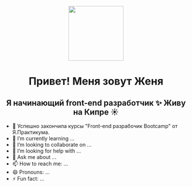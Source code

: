 

<div id="header" align="center">
    <img src="https://media4.giphy.com/media/L2SfTHdXDS98D4jfK6/giphy.gif?cid=ecf05e47bk14n36hayt7hbjz76rtjprpyig0x6ovo2p6h25v&ep=v1_stickers_search&rid=giphy.gif&ct=s" width="150" />
    <h1>Привет! Меня зовут Женя</h1>   
    <h2>Я начинающий front-end разработчик ✨ Живу на Кипре ☀️</h2>   
</div>


- 🔭 Успешно закончила курсы "Front-end разрабочик Bootcamp" от Я.Практикума. 
- 🌱 I’m currently learning ...
- 👯 I’m looking to collaborate on ...
- 🤔 I’m looking for help with ...
- 💬 Ask me about ...
- 📫 How to reach me: ...
- 😄 Pronouns: ...
- ⚡ Fun fact: ...

